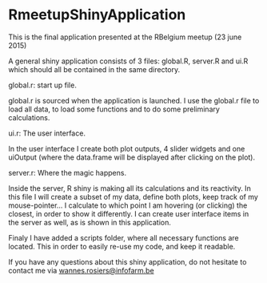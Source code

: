 # RmeetupShinyApplication
This is the final application presented at the RBelgium meetup (23 june 2015)

A general shiny application consists of 3 files: global.R, server.R and ui.R which should all be contained in the same directory.

global.r: start up file.

global.r is sourced when the application is launched.  I use the global.r file to load all data, to load some functions and to do some preliminary calculations.

ui.r: The user interface.

In the user interface I create both plot outputs, 4 slider widgets and one uiOutput (where the data.frame will be displayed after clicking on the plot).

server.r: Where the magic happens.

Inside the server, R shiny is making all its calculations and its reactivity.  In this file I will create a subset of my data, define both plots, keep track of my mouse-pointer... I calculate to which point I am hovering (or clicking) the closest, in order to show it differently. I can create user interface items in the server as well, as is shown in this application.
  
Finaly I have added a scripts folder, where all necessary functions are located.  This in order to easily re-use my code, and keep it readable.

If you have any questions about this shiny application, do not hesitate to contact me via wannes.rosiers@infofarm.be
